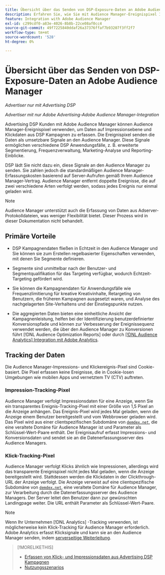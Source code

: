 ```yaml
---
title: Übersicht über das Senden von DSP-Exposure-Daten an Adobe Audience Manager
description: Erfahren Sie, wie Sie mit Audience Manager-Ereignispixel Impressions- und Klickdaten aus Advertising DSP Kampagnen erfassen können.
feature: Integration with Adobe Audience Manager
exl-id: c299cdf0-a83e-4026-8b8b-22ce08af0cc4
source-git-commit: 49f7225840ddaf26a37376ffaf7b93207f3ff2f7
workflow-type: tm+mt
source-wordcount: '528'
ht-degree: 0%

---
```


# Übersicht über das Senden von DSP-Exposure-Daten an Adobe Audience Manager

*Advertiser nur mit Advertising DSP*

*Advertiser mit nur Adobe Advertising-Adobe Audience Manager-Integration*

Advertising DSP Kunden mit Adobe Audience Manager können Audience Manager-Ereignispixel verwenden, um Daten auf Impressionsebene und Klickdaten aus DSP Kampagnen zu erfassen. Die Ereignispixel senden die Daten als umsetzbare Signale an den Audience Manager. Diese Signale ermöglichen verschiedene DSP Anwendungsfälle, z. B. erweiterte Segmentierung, Frequenzverwaltung, Marketing-Analyse und Reporting-Einblicke.

DSP lädt Sie nicht dazu ein, diese Signale an den Audience Manager zu senden. Sie zahlen jedoch die standardmäßigen Audience Manager-Erfassungskosten basierend auf Server-Aufrufen gemäß Ihrem Audience Manager-Vertrag. Audience Manager entfernt doppelte Ereignisse, die auf zwei verschiedene Arten verfolgt werden, sodass jedes Ereignis nur einmal geladen wird.

>[!NOTE]
>
> Audience Manager unterstützt auch die Erfassung von Daten aus Adserver-Protokolldateien, was weniger Flexibilität bietet. Dieser Prozess wird in dieser Dokumentation nicht behandelt.

## Primäre Vorteile

* DSP Kampagnendaten fließen in Echtzeit in den Audience Manager und Sie können sie zum Erstellen regelbasierter Eigenschaften verwenden, mit denen Sie Segmente definieren.

* Segmente sind unmittelbar nach der Benutzer- und Segmentqualifikation für das Targeting verfügbar, wodurch Echtzeit-Targeting gefördert wird.

* Sie können die Kampagnendaten für Anwendungsfälle wie Frequenzlimitierung für kreative Kreativinhalte, Retargeting von Benutzern, die früheren Kampagnen ausgesetzt waren, und Analyse des nachgelagerten Site-Verhaltens und der Einstiegspunkte nutzen.

* Die aggregierten Daten bieten eine einheitliche Ansicht der Kampagnenleistung, helfen bei der Identifizierung benutzerdefinierter Konversionspfade und können zur Verbesserung der Ereignissequenz verwendet werden, die über den Audience Manager zu Konversionen führt [!DNL Audience Optimization Reports] oder durch [[!DNL Audience Analytics] Integration mit Adobe Analytics](/help/integrations/audience-manager/audience-analytics.md).

## Tracking der Daten

Die Audience Manager-Impressions- und Klickereignis-Pixel sind Cookie-basiert. Die Pixel erfassen keine Ereignisse, die in Cookie-losen Umgebungen wie mobilen Apps und vernetztem TV (CTV) auftreten.<!-- Verify if this is still correct. -->

### Impression-Tracking-Pixel

Audience Manager verfolgt Impressionsdaten für eine Anzeige, wenn Sie ein transparentes Ereignis-Tracking-Pixel mit einer Größe von 1,5 Pixel an die Anzeige anhängen. Das Ereignis-Pixel wird jedes Mal geladen, wenn die Anzeige einem Benutzer bereitgestellt und vom Webbrowser geladen wird. Das Pixel wird aus einer clientspezifischen Subdomäne von [`demdex.net`](https://experienceleague.adobe.com/docs/audience-manager/user-guide/reference/demdex-calls.html), die eine veraltete Domäne für Audience Manager ist und Parameter als Schlüssel-Wert-Paare enthält. Der Ereignisaufruf erfasst Impressions- und Konversionsdaten und sendet sie an die Datenerfassungsserver des Audience Managers.

### Klick-Tracking-Pixel

Audience Manager verfolgt Klicks ähnlich wie Impressionen, allerdings wird das transparente Ereignispixel nicht jedes Mal geladen, wenn die Anzeige bereitgestellt wird. Stattdessen werden die Klickdaten in der Clickthrough-URL der Anzeige verfolgt. Die Anzeige verweist auf eine clientspezifische Subdomäne von [`demdex.net`](https://experienceleague.adobe.com/docs/audience-manager/user-guide/reference/demdex-calls.html), eine veraltete Domäne für Audience Manager, zur Verarbeitung durch die Datenerfassungsserver des Audience Managers. Der Server leitet den Benutzer dann zur gewünschten Landingpage weiter. Die URL enthält Parameter als Schlüssel-Wert-Paare.

>[!NOTE]
>
>Wenn Ihr Unternehmen [!DNL Analytics] -Tracking verwenden, ist möglicherweise kein Klick-Tracking für Audience Manager erforderlich. Adobe Analytics erfasst Klicksignale und kann sie an den Audience Manager senden, indem [serverseitige Weiterleitung](https://experienceleague.adobe.com/docs/analytics/admin/admin-tools/server-side-forwarding/ssf.html).

>[!MORELIKETHIS]
>
>* [Erfassen von Klick- und Impressionsdaten aus Advertising DSP Kampagnen](collect.md)
>* [Nutzungsszenarios](use-cases.md)
